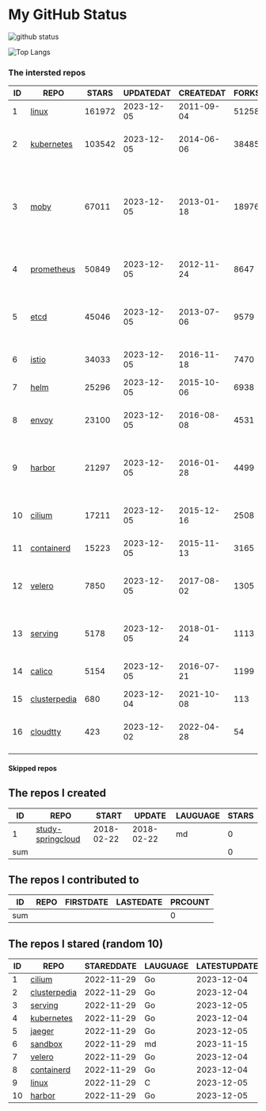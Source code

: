 # My GitHub Status

<img src="https://github-readme-stats-1.yihong0618.vercel.app/api?username=daoqingniu&show_icons=true&&&hide_title=true&count_private=true" alt="github status" />

![Top Langs](https://github-readme-stats-1.yihong0618.vercel.app/api/top-langs/?username=daoqingniu&layout=compact)

<!--START_SECTION:github_repos-->
### The intersted repos
| ID |                              REPO                               | STARS  | UPDATEDAT  | CREATEDAT  | FORKSCOUNT |                                                DESCRIPTIONS                                                |
|----|-----------------------------------------------------------------|--------|------------|------------|------------|------------------------------------------------------------------------------------------------------------|
|  1 | [linux](https://github.com/torvalds/linux)                      | 161972 | 2023-12-05 | 2011-09-04 |      51258 | Linux kernel source tree                                                                                   |
|  2 | [kubernetes](https://github.com/kubernetes/kubernetes)          | 103542 | 2023-12-05 | 2014-06-06 |      38485 | Production-Grade Container Scheduling and Management                                                       |
|  3 | [moby](https://github.com/moby/moby)                            |  67011 | 2023-12-05 | 2013-01-18 |      18976 | The Moby Project - a collaborative project for the container ecosystem to assemble container-based systems |
|  4 | [prometheus](https://github.com/prometheus/prometheus)          |  50849 | 2023-12-05 | 2012-11-24 |       8647 | The Prometheus monitoring system and time series database.                                                 |
|  5 | [etcd](https://github.com/etcd-io/etcd)                         |  45046 | 2023-12-05 | 2013-07-06 |       9579 | Distributed reliable key-value store for the most critical data of a distributed system                    |
|  6 | [istio](https://github.com/istio/istio)                         |  34033 | 2023-12-05 | 2016-11-18 |       7470 | Connect, secure, control, and observe services.                                                            |
|  7 | [helm](https://github.com/helm/helm)                            |  25296 | 2023-12-05 | 2015-10-06 |       6938 | The Kubernetes Package Manager                                                                             |
|  8 | [envoy](https://github.com/envoyproxy/envoy)                    |  23100 | 2023-12-05 | 2016-08-08 |       4531 | Cloud-native high-performance edge/middle/service proxy                                                    |
|  9 | [harbor](https://github.com/goharbor/harbor)                    |  21297 | 2023-12-05 | 2016-01-28 |       4499 | An open source trusted cloud native registry project that stores, signs, and scans content.                |
| 10 | [cilium](https://github.com/cilium/cilium)                      |  17211 | 2023-12-05 | 2015-12-16 |       2508 | eBPF-based Networking, Security, and Observability                                                         |
| 11 | [containerd](https://github.com/containerd/containerd)          |  15223 | 2023-12-05 | 2015-11-13 |       3165 | An open and reliable container runtime                                                                     |
| 12 | [velero](https://github.com/vmware-tanzu/velero)                |   7850 | 2023-12-05 | 2017-08-02 |       1305 | Backup and migrate Kubernetes applications and their persistent volumes                                    |
| 13 | [serving](https://github.com/knative/serving)                   |   5178 | 2023-12-05 | 2018-01-24 |       1113 | Kubernetes-based, scale-to-zero, request-driven compute                                                    |
| 14 | [calico](https://github.com/projectcalico/calico)               |   5154 | 2023-12-05 | 2016-07-21 |       1199 | Cloud native networking and network security                                                               |
| 15 | [clusterpedia](https://github.com/clusterpedia-io/clusterpedia) |    680 | 2023-12-04 | 2021-10-08 |        113 | The Encyclopedia of Kubernetes clusters                                                                    |
| 16 | [cloudtty](https://github.com/cloudtty/cloudtty)                |    423 | 2023-12-02 | 2022-04-28 |         54 | A Friendly Kubernetes CloudShell (Web Terminal) !                                                          |



#### Skipped repos
<!--END_SECTION:github_repos-->

<!--START_SECTION:my_github-->
## The repos I created
| ID  |                                 REPO                                 |   START    |   UPDATE   | LAUGUAGE | STARS |
|-----|----------------------------------------------------------------------|------------|------------|----------|-------|
|   1 | [study-springcloud](https://github.com/daoqingniu/study-springcloud) | 2018-02-22 | 2018-02-22 | md       |     0 |
| sum |                                                                      |            |            |          |     0 |

## The repos I contributed to
| ID  | REPO | FIRSTDATE | LASTEDATE | PRCOUNT |
|-----|------|-----------|-----------|---------|
| sum |      |           |           |       0 |

## The repos I stared (random 10)
| ID |                              REPO                               | STAREDDATE | LAUGUAGE | LATESTUPDATE |
|----|-----------------------------------------------------------------|------------|----------|--------------|
|  1 | [cilium](https://github.com/cilium/cilium)                      | 2022-11-29 | Go       | 2023-12-04   |
|  2 | [clusterpedia](https://github.com/clusterpedia-io/clusterpedia) | 2022-11-29 | Go       | 2023-12-04   |
|  3 | [serving](https://github.com/knative/serving)                   | 2022-11-29 | Go       | 2023-12-05   |
|  4 | [kubernetes](https://github.com/kubernetes/kubernetes)          | 2022-11-29 | Go       | 2023-12-04   |
|  5 | [jaeger](https://github.com/jaegertracing/jaeger)               | 2022-11-29 | Go       | 2023-12-05   |
|  6 | [sandbox](https://github.com/cncf/sandbox)                      | 2022-11-29 | md       | 2023-11-15   |
|  7 | [velero](https://github.com/vmware-tanzu/velero)                | 2022-11-29 | Go       | 2023-12-04   |
|  8 | [containerd](https://github.com/containerd/containerd)          | 2022-11-29 | Go       | 2023-12-04   |
|  9 | [linux](https://github.com/torvalds/linux)                      | 2022-11-29 | C        | 2023-12-05   |
| 10 | [harbor](https://github.com/goharbor/harbor)                    | 2022-11-29 | Go       | 2023-12-05   |

<!--END_SECTION:my_github-->
